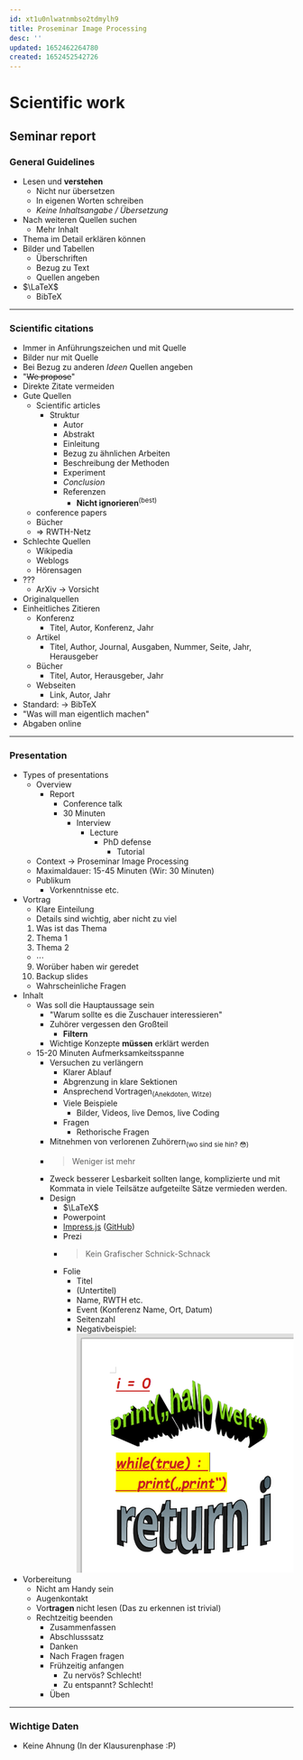 ```yaml
---
id: xt1u0nlwatnmbso2tdmylh9
title: Proseminar Image Processing
desc: ''
updated: 1652462264780
created: 1652452542726
---
```


# Scientific work
## Seminar report
### General Guidelines
- Lesen und **verstehen**
  - Nicht nur übersetzen
  - In eigenen Worten schreiben
  - *Keine Inhaltsangabe / Übersetzung*
- Nach weiteren Quellen suchen
  - Mehr Inhalt
- Thema im Detail erklären können
- Bilder und Tabellen
  - Überschriften
  - Bezug zu Text
  - Quellen angeben
- $\LaTeX$
  - BibTeX

----------------
### Scientific citations
- Immer in Anführungszeichen und mit Quelle
- Bilder nur mit Quelle
- Bei Bezug zu anderen *Ideen* Quellen angeben
- "~~We propose~~"
- Direkte Zitate vermeiden
- Gute Quellen
  - Scientific articles
    - Struktur
      - Autor
      - Abstrakt
      - Einleitung
      - Bezug zu ähnlichen Arbeiten
      - Beschreibung der Methoden
      - Experiment
      - *Conclusion*
      - Referenzen
        - **Nicht ignorieren**$^{(\text{best})}$
  - conference papers
  - Bücher
  - $\Rightarrow$ RWTH-Netz
- Schlechte Quellen
  - Wikipedia
  - Weblogs
  - Hörensagen
- ???
  - ArXiv $\rightarrow$ Vorsicht
- Originalquellen
- Einheitliches Zitieren
  - Konferenz
    - Titel, Autor, Konferenz, Jahr
  - Artikel
    - Titel, Author, Journal, Ausgaben, Nummer, Seite, Jahr, Herausgeber
  - Bücher
    - Titel, Autor, Herausgeber, Jahr
  - Webseiten
    - Link, Autor, Jahr
- Standard: $\rightarrow$ BibTeX
- "Was will man eigentlich machen"
- Abgaben online

----------------
### Presentation
- Types of presentations
  - Overview
    - Report
      - Conference talk
      - 30 Minuten
        - Interview
          - Lecture
            - PhD defense
              - Tutorial
  - Context $\rightarrow$ Proseminar Image Processing
  - Maximaldauer: 15-45 Minuten (Wir: 30 Minuten)
  - Publikum
    - Vorkenntnisse etc.
- Vortrag
  - Klare Einteilung
  - Details sind wichtig, aber nicht zu viel
  1. Was ist das Thema
  2. Thema 1
  3. Thema 2
  - $\cdots$
  9. Worüber haben wir geredet
  10.   Backup slides
    - Wahrscheinliche Fragen  
- Inhalt
  - Was soll die Hauptaussage sein
    - "Warum sollte es die Zuschauer interessieren"
    - Zuhörer vergessen den Großteil
      - **Filtern**
    - Wichtige Konzepte **müssen** erklärt werden
  - 15-20 Minuten Aufmerksamkeitsspanne
    - Versuchen zu verlängern
      - Klarer Ablauf
      - Abgrenzung in klare Sektionen
      - Ansprechend Vortragen$_\text{(Anekdoten, Witze)}$
      - Viele Beispiele
        - Bilder, Videos, live Demos, live Coding
      - Fragen
        - Rethorische Fragen
    - Mitnehmen von verlorenen Zuhörern$_\text{(wo sind sie hin? 😳)}$
    - > Weniger ist mehr
    - Zweck besserer Lesbarkeit sollten lange, komplizierte und mit Kommata in viele Teilsätze aufgeteilte Sätze vermieden werden.
    - Design
      - $\LaTeX$
      - Powerpoint
      - [Impress.js](https://impress.js.org/#/bored) ([GitHub](https://github.com/impress/impress.js))
      - Prezi
      - > Kein Grafischer Schnick-Schnack
      - Folie
        - Titel
        - (Untertitel)
        - Name, RWTH etc.
        - Event (Konferenz Name, Ort, Datum)
        - Seitenzahl
        - Negativbeispiel: ![Negativbeispiel](/assets/images/2022-05-13-17-54-40.png)
- Vorbereitung
  - Nicht am Handy sein
  - Augenkontakt
  - Vor**tragen** nicht lesen (Das zu erkennen ist trivial)
  - Rechtzeitig beenden
    - Zusammenfassen
    - Abschlusssatz
    - Danken
    - Nach Fragen fragen
    - Frühzeitig anfangen
      - Zu nervös? Schlecht!
      - Zu entspannt? Schlecht!
    - Üben

----------------
### Wichtige Daten
- Keine Ahnung (In der Klausurenphase :P)